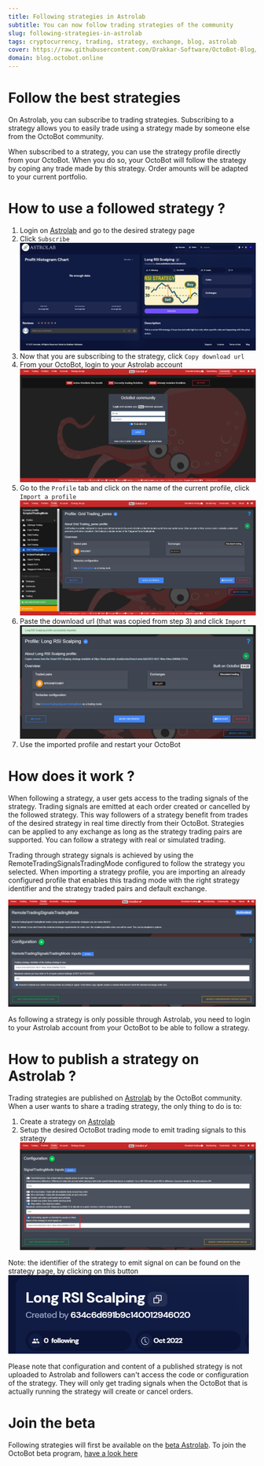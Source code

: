 ```yaml
---
title: Following strategies in Astrolab
subtitle: You can now follow trading strategies of the community
slug: following-strategies-in-astrolab
tags: cryptocurrency, trading, strategy, exchange, blog, astrolab
cover: https://raw.githubusercontent.com/Drakkar-Software/OctoBot-Blog/master/resources/images/following-strategies-in-astrolab/cover.png
domain: blog.octobot.online
--- 
```



# Follow the best strategies
On Astrolab, you can subscribe to trading strategies. Subscribing to a strategy allows you to easily trade using a strategy made by someone else from the OctoBot community.

When subscribed to a strategy, you can use the strategy profile directly from your OctoBot. When you do so, your OctoBot will follow the strategy by coping any trade made by this strategy. Order amounts will be adapted to your current portfolio.

# How to use a followed strategy ?
1. Login on [Astrolab](https://www.astrolab.cloud/) and go to the desired strategy page 
2. Click `Subscribe`
![Following-strategies-pre-sub](https://raw.githubusercontent.com/Drakkar-Software/OctoBot-Blog/master/resources/images/following-strategies-in-astrolab/pre-sub.png)
3. Now that you are subscribing to the strategy, click `Copy download url`
4. From your OctoBot, login to your Astrolab account
![Following-strategies-community](https://raw.githubusercontent.com/Drakkar-Software/OctoBot-Blog/master/resources/images/following-strategies-in-astrolab/community.png)
5. Go to the `Profile` tab and click on the name of the current profile, click `Import a profile`
![Following-strategies-import](https://raw.githubusercontent.com/Drakkar-Software/OctoBot-Blog/master/resources/images/profile-sharing-in-astrolab/bot-import.jpg)
6. Paste the download url (that was copied from step 3) and click `Import`
![Following-strategies-imported](https://raw.githubusercontent.com/Drakkar-Software/OctoBot-Blog/master/resources/images/following-strategies-in-astrolab/imported.png)
7. Use the imported profile and restart your OctoBot

# How does it work ?
When following a strategy, a user gets access to the trading signals of the strategy. Trading signals are emitted at each order created or cancelled by the followed strategy. This way followers of a strategy benefit from trades of the desired strategy in real time directly from their OctoBot. Strategies can be applied to any exchange as long as the strategy trading pairs are supported. You can follow a strategy with real or simulated trading.

Trading through strategy signals is achieved by using the RemoteTradingSignalsTradingMode configured to follow the strategy you selected. When importing a strategy profile, you are importing an already configured profile that enables this trading mode with the right strategy identifier and the strategy traded pairs and default exchange.

![Following-strategies-mode-config](https://raw.githubusercontent.com/Drakkar-Software/OctoBot-Blog/master/resources/images/following-strategies-in-astrolab/mode-config.png)

As following a strategy is only possible through Astrolab, you need to login to your Astrolab account from your OctoBot to be able to follow a strategy.


# How to publish a strategy on Astrolab ?
Trading strategies are published on [Astrolab](https://www.astrolab.cloud/) by the OctoBot community. 
When a user wants to share a trading strategy, the only thing to do is to:
1. Create a strategy on [Astrolab](https://www.astrolab.cloud/) 
2. Setup the desired OctoBot trading mode to emit trading signals to this strategy
![Following-strategies-config](https://raw.githubusercontent.com/Drakkar-Software/OctoBot-Blog/master/resources/images/following-strategies-in-astrolab/config.png)

Note: the identifier of the strategy to emit signal on can be found on the strategy page, by clicking on this button 
![Following-strategies-id-button](https://raw.githubusercontent.com/Drakkar-Software/OctoBot-Blog/master/resources/images/following-strategies-in-astrolab/id-button.png)

Please note that configuration and content of a published strategy is not uploaded to Astrolab and followers can't access the code or configuration of the strategy. They will only get trading signals when the OctoBot that is actually running the strategy will create or cancel orders.


# Join the beta

Following strategies will first be available on the [beta Astrolab](https://beta.astrolab.cloud/).
To join the OctoBot beta program, [have a look here](https://www.octobot.info/advanced&#95;usage/beta-program)
